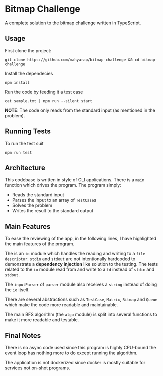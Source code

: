 # Bitmap Challenge
A complete solution to the bitmap challenge written in TypeScript.

## Usage
First clone the project:
```
git clone https://github.com/mahyarap/bitmap-challenge && cd bitmap-challenge
```

Install the dependecies
```
npm install
```

Run the code by feeding it a test case
```
cat sample.txt | npm run --silent start
```

**NOTE**: The code only reads from the standard input (as mentioned in the
problem).

## Running Tests
To run the test suit
```
npm run test
```

## Architecture
This codebase is written in style of CLI applications. There is a `main`
function which drives the program. The program simply:
* Reads the standard input
* Parses the input to an array of `TestCase`s
* Solves the problem
* Writes the result to the standard output

## Main Features
To ease the reviewing of the app, in the following lines, I have highlighted
the main features of the program.

The is an `io` module which handles the reading and writing to a `file
descriptor`. `stdin` and `stdout` are not intentionally hardcoded to
demonstrate a **dependency injection** like solution to the testing. The tests
related to the `io` module read from and write to a `fd` instead of `stdin` and
`stdout`.

The `inputParser` of `parser` module also receives a `string` instead of doing
the `io` itself.

There are several abstractions such as `TestCase`, `Matrix`, `Bitmap` and
`Queue` which make the code more readable and maintainable.

The main BFS algorithm (the `algo` module) is split into several functions to
make it more readable and testable.

## Final Notes
There is no async code used since this program is highly CPU-bound the event
loop has nothing more to do except running the algorithm.

The application is not dockerized since docker is mostly suitable for services
not on-shot programs.
